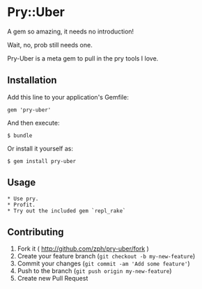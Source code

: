# Pry::Uber

A gem so amazing, it needs no introduction!

Wait, no, prob still needs one.

Pry-Uber is a meta gem to pull in the pry tools I love.

## Installation

Add this line to your application's Gemfile:

    gem 'pry-uber'

And then execute:

    $ bundle

Or install it yourself as:

    $ gem install pry-uber

## Usage

    * Use pry.
    * Profit.
    * Try out the included gem `repl_rake`

## Contributing

1. Fork it ( http://github.com/zph/pry-uber/fork )
2. Create your feature branch (`git checkout -b my-new-feature`)
3. Commit your changes (`git commit -am 'Add some feature'`)
4. Push to the branch (`git push origin my-new-feature`)
5. Create new Pull Request
